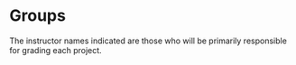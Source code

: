 # Groups

The instructor names indicated are those who will be primarily responsible for grading each project.
